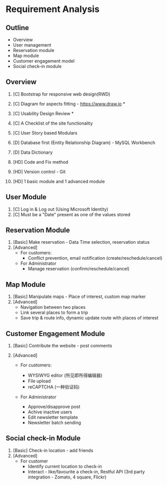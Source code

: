 # Requirement Analysis

## Outline

- Overview 
- User management 
- Reservation module
- Map module
- Customer engagement model
- Social check-in module



## Overview

1. [C] Bootstrap for responsive web design(RWD)

2. [C] Diagram for aspects fitting - https://www.draw.io *

3. [C] Usability Design Review *

4. [C] A Checklist of the site functionality 

5. [C] User Story based Modulars

   

6. [D] Database first (Entity Relationship Diagram) - MySQL Workbench

7. [D] Data Dictionary

   

8. [HD] Code and Fix method 

9. [HD] Version control - Git

10. [HD] 1 basic module and 1 advanced module



## User Module

1. [C] Log in & Log out (Using Microsoft Identity) 
2. [C] Must be a "Date" present as one of the values stored 



## Reservation Module

1. [Basic] Make reservation - Data Time selection, reservation status
2. [Advanced] 
   - For customers:
     - Conflict prevention, email notification (create/reschedule/cancel)
   - For Administrator
     - Manage reservation (confirm/reschedule/cancel)



## Map Module

1. [Basic] Manipulate maps - Place of interest, custom map marker
2. [Advanced] 
   - Navigation between two places
   - Link several places to form a trip
   - Save trip & route info, dynamic update route with places of interest



## Customer Engagement Module

1. [Basic] Contribute the website - post comments

2. [Advanced] 

   - For customers:
     - WYSIWYG editor (所见即所得编辑器)
     - File upload
     - reCAPTCHA (一种验证码)

   - For Administrator

     - Approve/disapprove post
     - Achive inactive users
     - Edit newsletter template
     - Newsletter batch sending

     

## Social check-in Module

1. [Basic] Check-in location - add friends
2. [Advanced]
   - For customer
     - Identify current location to check-in
     - Interact - like/favourite a check-in, Restful API (3rd party integration - Zomato, 4 square, Flickr)

